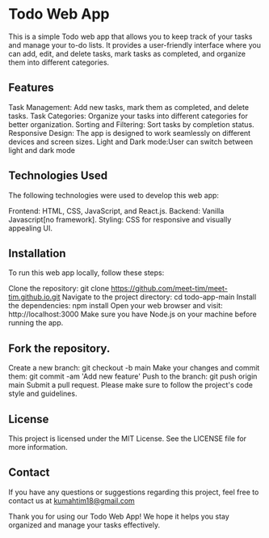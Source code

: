 # Todo Web App
This is a simple Todo web app that allows you to keep track of your tasks and manage your to-do lists. It provides a user-friendly interface where you can add, edit, and delete tasks, mark tasks as completed, and organize them into different categories.

## Features
Task Management: Add new tasks, mark them as completed, and delete tasks.
Task Categories: Organize your tasks into different categories for better organization.
Sorting and Filtering: Sort tasks by completion status. 
Responsive Design: The app is designed to work seamlessly on different devices and screen sizes.
Light and Dark mode:User can switch between light and dark mode

## Technologies Used
The following technologies were used to develop this web app:

Frontend: HTML, CSS, JavaScript, and React.js.
Backend: Vanilla Javascript[no framework].
Styling: CSS for responsive and visually appealing UI.

## Installation
To run this web app locally, follow these steps:

Clone the repository: git clone https://github.com/meet-tim/meet-tim.github.io.git
Navigate to the project directory: cd todo-app-main
Install the dependencies: npm install
Open your web browser and visit: http://localhost:3000
Make sure you have Node.js on your machine before running the app.



## Fork the repository.
Create a new branch: git checkout -b main
Make your changes and commit them: git commit -am 'Add new feature'
Push to the branch: git push origin main
Submit a pull request.
Please make sure to follow the project's code style and guidelines.

## License
This project is licensed under the MIT License. See the LICENSE file for more information.

## Contact
If you have any questions or suggestions regarding this project, feel free to contact us at kumahtim18@gmail.com

Thank you for using our Todo Web App! We hope it helps you stay organized and manage your tasks effectively.




